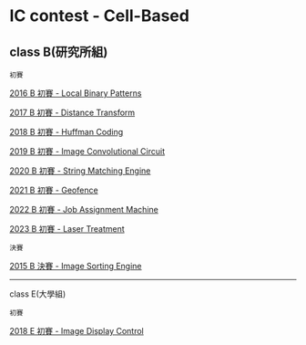 # IC contest - Cell-Based

## class B(研究所組)

`初賽`

[2016 B 初賽 - Local Binary Patterns](https://github.com/HUAIJIE0314/IC_Contest/tree/main/2016_B_pre)

[2017 B 初賽 - Distance Transform](https://github.com/HUAIJIE0314/IC-Contest/tree/main/2017_B_pre)

[2018 B 初賽 - Huffman Coding](https://github.com/HUAIJIE0314/IC-Contest/tree/main/2018_B_pre)

[2019 B 初賽 - Image Convolutional Circuit](https://github.com/HUAIJIE0314/IC-Contest/tree/main/2019_B_pre)

[2020 B 初賽 - String Matching Engine](https://github.com/HUAIJIE0314/IC-Contest/tree/main/2020_B_pre)

[2021 B 初賽 - Geofence](https://github.com/HUAIJIE0314/IC-Contest/tree/main/2021_B_pre)

[2022 B 初賽 - Job Assignment Machine](https://github.com/HUAIJIE0314/IC-Contest/tree/main/2022_B_pre)

[2023 B 初賽 - Laser Treatment](https://github.com/HUAIJIE0314/IC-Contest/tree/main/2023_B_pre)


`決賽`

[2015 B 決賽 - Image Sorting Engine](https://github.com/HUAIJIE0314/IC-Contest/tree/main/2015_B_final)

---

class E(大學組)

`初賽`

[2018 E 初賽 - Image Display Control](https://github.com/HUAIJIE0314/IC_Contest/tree/main/2018_E_pre)

<!--

## class E(大學組)
`初賽`

[2018 E 初賽 - ]()

[2021 E 初賽 - ]()

[2022 E 初賽 - ]()


`決賽`


[2018 E 決賽_Old - ]()

[2018 E 決賽_New - ]()

[2019 E 決賽 - ]()

-->
